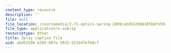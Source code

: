 ```yaml
---
content_type: resource
description: ''
file: null
file_location: /coursemedia/2-71-optics-spring-2009/abd53296b385b6fe5932521647ef0dc7_933cBlGFDcs.srt
file_type: application/x-subrip
resourcetype: Other
title: 3play caption file
uid: abd53296-b385-b6fe-5932-521647ef0dc7
---
```

